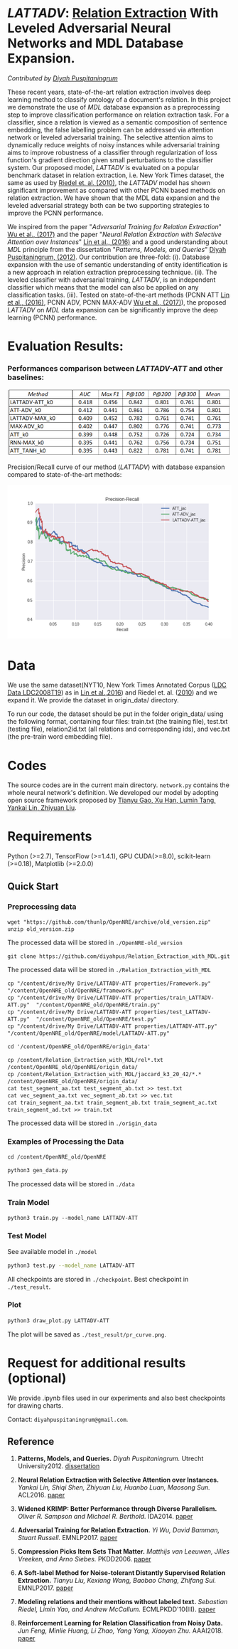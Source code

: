 # _LATTADV_: [Relation Extraction](https://en.wikipedia.org/wiki/Relationship_extraction) With Leveled Adversarial Neural Networks and MDL Database Expansion.

_Contributed by [Diyah Puspitaningrum](http://diyahpuspitaningrum.net/)_



These recent years, state-of-the-art relation extraction involves deep learning method to classify ontology of a document's relation. In this project we demonstrate the use of _MDL_ database expansion as a preprocessing step to improve classification performance on relation extraction task. For a classifier, since a relation is viewed as a semantic composition of sentence embedding, the false labelling problem can be addressed via attention network or leveled adversarial training. The selective attention aims to dynamically reduce weights of noisy instances while adversarial training aims to improve robustness of a classifier through regularization of loss function's gradient direction given small perturbations to the classifier system. Our proposed model, _LATTADV_ is evaluated on a popular benchmark dataset in relation extraction, i.e. New York Times dataset, the same as used by [Riedel et. al. (2010)](https://www.researchgate.net/publication/220698997_Modeling_Relations_and_Their_Mentions_without_Labeled_Text), the _LATTADV_ model has shown significant improvement as compared with other PCNN based methods on relation extraction. We have shown that the MDL data expansion and the leveled adversarial strategy both can be two supporting strategies to improve the PCNN performance.

We inspired from the paper "_Adversarial Training for Relation Extraction_" [Wu et al., (2017)](http://www.aclweb.org/anthology/D17-1187) and the paper "_Neural Relation Extraction with Selective Attention over Instances_" [Lin et al., (2016)](http://www.aclweb.org/anthology/P16-1200) and a good understanding about _MDL_ principle from the dissertation "_Patterns, Models, and Queries_" [Diyah Puspitaningrum, (2012)](http://diyahpuspitaningrum.net/puspitaningrum2012_dissertation.pdf). Our contribution are three-fold: (i). Database expansion with the use of semantic understanding of entity identification is a new approach in relation extraction preprocessing technique. (ii). The leveled classifier with adversarial training, _LATTADV_, is an independent classifier which means that the model can also be applied on any classification tasks. (iii). Tested on state-of-the-art methods (PCNN ATT [Lin et al., (2016)](http://www.aclweb.org/anthology/P16-1200), PCNN ADV, PCNN MAX-ADV [Wu et al., (2017)](http://www.aclweb.org/anthology/D17-1187)), the proposed _LATTADV_ on _MDL_ data expansion can be significantly improve the deep learning (PCNN) performance.

# Evaluation Results:

### Performances comparison between _LATTADV-ATT_ and other baselines:

![](./images/Table.png)

 
Precision/Recall curve of our method (_LATTADV_) with database expansion compared to state-of-the-art methods:

![](./images/pr_curve_jac_k5.png)



# Data
We use the same dataset(NYT10, New York Times Annotated Corpus ([LDC Data LDC2008T19](https://catalog.ldc.upenn.edu/LDC2008T19)) as in [Lin et al.,2016](https://github.com/thunlp/OpenNRE/tree/old_version)) and Riedel et. al. ([2010](https://github.com/diyahpus/RiedelNYT0506)) and we expand it. We provide the dataset in origin_data/ directory.

To run our code, the dataset should be put in the folder origin_data/ using the following format, containing four files: train.txt (the training file), test.txt (testing file), relation2id.txt (all relations and corresponding ids), and vec.txt (the pre-train word embedding file).

# Codes
The source codes are in the current main directory. `network.py` contains the whole neural network's definition. We developed our model by adopting open source framework proposed by [Tianyu Gao, Xu Han, Lumin Tang, Yankai Lin, Zhiyuan Liu](https://github.com/thunlp/OpenNRE/tree/old_version).

# Requirements
Python (>=2.7), TensorFlow (>=1.4.1), GPU CUDA(>=8.0), scikit-learn (>=0.18), Matplotlib (>=2.0.0)



## Quick Start

### Preprocessing data
```
wget "https://github.com/thunlp/OpenNRE/archive/old_version.zip"
unzip old_version.zip
```
The processed data will be stored in `./OpenNRE-old_version`

```
git clone https://github.com/diyahpus/Relation_Extraction_with_MDL.git
```
The processed data will be stored in `./Relation_Extraction_with_MDL`

```
cp "/content/drive/My Drive/LATTADV-ATT properties/Framework.py"  "/content/OpenNRE_old/OpenNRE/framework.py"
cp "/content/drive/My Drive/LATTADV-ATT properties/train_LATTADV-ATT.py"  "/content/OpenNRE_old/OpenNRE/train.py"
cp "/content/drive/My Drive/LATTADV-ATT properties/test_LATTADV-ATT.py"  "/content/OpenNRE_old/OpenNRE/test.py"
cp "/content/drive/My Drive/LATTADV-ATT properties/LATTADV-ATT.py"  "/content/OpenNRE_old/OpenNRE/model/LATTADV-ATT.py"
```

```
cd '/content/OpenNRE_old/OpenNRE/origin_data'
```

```
cp /content/Relation_Extraction_with_MDL/rel*.txt /content/OpenNRE_old/OpenNRE/origin_data/
cp /content/Relation_Extraction_with_MDL/jaccard_k3_20_42/*.* /content/OpenNRE_old/OpenNRE/origin_data/
cat test_segment_aa.txt test_segment_ab.txt >> test.txt
cat vec_segment_aa.txt vec_segment_ab.txt >> vec.txt
cat train_segment_aa.txt train_segment_ab.txt train_segment_ac.txt train_segment_ad.txt >> train.txt
```
The processed data will be stored in `./origin_data`


### Examples of Processing the Data
```
cd /content/OpenNRE_old/OpenNRE
```

```bash
python3 gen_data.py
```
The processed data will be stored in `./data`

### Train Model
```
python3 train.py --model_name LATTADV-ATT
```

### Test Model
See available model in `./model`
```bash
python3 test.py --model_name LATTADV-ATT
```

All checkpoints are stored in `./checkpoint`. Best checkpoint in `./test_result`.

### Plot
```bash
python3 draw_plot.py LATTADV-ATT
```

The plot will be saved as `./test_result/pr_curve.png`.


# Request for additional results (optional)
We provide .ipynb files used in our experiments and also best checkpoints for drawing charts.

Contact: `diyahpuspitaningrum@gmail.com`.

 


## Reference

1. **Patterns, Models, and Queries.** _Diyah Puspitaningrum._ Utrecht University2012. [dissertation](http://diyahpuspitaningrum.net/puspitaningrum2012_dissertation.pdf)

2. **Neural Relation Extraction with Selective Attention over Instances.** _Yankai Lin, Shiqi Shen, Zhiyuan Liu, Huanbo Luan, Maosong Sun._ ACL2016. [paper](http://www.aclweb.org/anthology/P16-1200)

3. **Widened KRIMP: Better Performance through Diverse Parallelism.** _Oliver R. Sampson and Michael R. Berthold._ IDA2014. [paper](https://www.researchgate.net/publication/267636338_Widened_KRIMP_Better_Performance_through_Diverse_Parallelism)

4. **Adversarial Training for Relation Extraction.** _Yi Wu, David Bamman, Stuart Russell._ EMNLP2017. [paper](http://www.aclweb.org/anthology/D17-1187)

5. **Compression Picks Item Sets That Matter.** _Matthijs van Leeuwen, Jilles Vreeken, and Arno Siebes._ PKDD2006. [paper](https://link.springer.com/content/pdf/10.1007/11871637_59.pdf)

6. **A Soft-label Method for Noise-tolerant Distantly Supervised Relation Extraction.** _Tianyu Liu, Kexiang Wang, Baobao Chang, Zhifang Sui._ EMNLP2017. [paper](http://aclweb.org/anthology/D17-1189)

7. **Modeling relations and their mentions without labeled text.** _Sebastian Riedel, Limin Yao, and Andrew McCallum._ ECMLPKDD'10(III). [paper](https://www.researchgate.net/publication/220698997_Modeling_Relations_and_Their_Mentions_without_Labeled_Text)

8. **Reinforcement Learning for Relation Classification from Noisy Data.** _Jun Feng, Minlie Huang, Li Zhao, Yang Yang, Xiaoyan Zhu._ AAAI2018. [paper](https://tianjun.me/static/essay_resources/RelationExtraction/Paper/AAAI2018Denoising.pdf)


